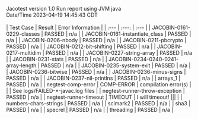 Jacotest version 1.0
Run report using JVM java
<br>Date/Time 2023-04-19 14:45:43 CDT
<br>
<br>
| Test Case | Result | Error Information |
| :--- | :---: | :--- |
| JACOBIN-0161-0229-classes | PASSED | n/a |
| JACOBIN-0161-instantiate_class | PASSED | n/a |
| JACOBIN-0206-nbody | PASSED | n/a |
| JACOBIN-0211-pbcrypto | PASSED | n/a |
| JACOBIN-0212-bit-shifting | PASSED | n/a |
| JACOBIN-0217-multidim | PASSED | n/a |
| JACOBIN-0227-string-array | PASSED | n/a |
| JACOBIN-0231-stats | PASSED | n/a |
| JACOBIN-0234-0240-0241-array-length | PASSED | n/a |
| JACOBIN-0235-system-exit | PASSED | n/a |
| JACOBIN-0236-bitwise | PASSED | n/a |
| JACOBIN-0236-minus-signs | PASSED | n/a |
| JACOBIN-0237-nil-printlns | PASSED | n/a |
| arrays_1 | PASSED | n/a |
| negtest-comp-error | COMP-ERROR | compilation error(s)
 | | | See logs/FAILED-*-javac.log files |
| negtest-runner-throw-exception | PASSED | n/a |
| negtest-runner-timeout | TIMEOUT | I will timeout!
||| |
| numbers-chars-strings | PASSED | n/a |
| scimark2 | PASSED | n/a |
| sha3 | PASSED | n/a |
| specrel | PASSED | n/a |
| threading | PASSED | n/a |
